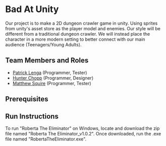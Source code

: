 # Bad At Unity 
Our project is to make a 2D dungeon crawler game in unity. Using sprites from unity's asset store as the player model and enemies. Our style will be different from a traditional dungeon crawler. 
We will instead place the character in a more modern setting to better connect with our main audience (Teenagers/Young Adults).


## Team Members and Roles

* [Patrick Lenga](https://github.com/lengap/CIS350-HW2-Lenga) (Programmer, Tester)
* [Hunter Chopp](https://github.com/chopph/CIS350-HW2--Chopp-) (Programmer, Designer)
* [Matthew Squire](https://github.com/mattsq18/CIS350-HW2-Squire) (Programmer, Tester)
## Prerequisites

## Run Instructions
To run "Roberta The Eliminator" on Windows, locate and download the zip file named "Roberta The Eliminator_v1.0.2". Once downloaded, run the .exe file named "RobertaTheEliminator.exe".


